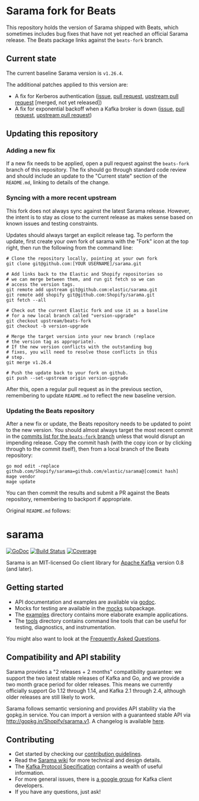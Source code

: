 # Sarama fork for Beats

This repository holds the version of Sarama shipped with Beats, which sometimes includes bug fixes that have not yet reached an official Sarama release. The Beats package links against the `beats-fork` branch.

## Current state

The current baseline Sarama version is `v1.26.4`.

The additional patches applied to this version are:
- A fix for Kerberos authentication ([issue](https://github.com/Shopify/sarama/issues/1658), [pull request](https://github.com/elastic/sarama/pull/11), [upstream pull request](https://github.com/Shopify/sarama/pull/1697) [merged, not yet released]) 
- A fix for exponential backoff when a Kafka broker is down ([issue](https://github.com/Shopify/sarama/issues/1719), [pull request](https://github.com/elastic/sarama/pull/10), [upstream pull request](https://github.com/Shopify/sarama/pull/1720))

## Updating this repository

### Adding a new fix

If a new fix needs to be applied, open a pull request against the `beats-fork` branch of this repository. The fix should go through standard code review and should include an update to the "Current state" section of the `README.md`, linking to details of the change.

### Syncing with a more recent upstream

This fork does not always sync against the latest Sarama release. However, the intent is to stay as close to the current release as makes sense based on known issues and testing constraints.

Updates should always target an explicit release tag. To perform the update, first create your own fork of sarama with the "Fork" icon at the top right, then run the following from the command line:

    # Clone the repository locally, pointing at your own fork
    git clone git@github.com:[YOUR USERNAME]/sarama.git

    # Add links back to the Elastic and Shopify repositories so
    # we can merge between them, and run git fetch so we can
    # access the version tags.
    git remote add upstream git@github.com:elastic/sarama.git
    git remote add shopify git@github.com:Shopify/sarama.git
    git fetch --all

    # Check out the current Elastic fork and use it as a baseline
    # for a new local branch called "version-upgrade"
    git checkout upstream/beats-fork
    git checkout -b version-upgrade

    # Merge the target version into your new branch (replace
    # the version tag as appropriate).
    # If the new version conflicts with the outstanding bug
    # fixes, you will need to resolve those conflicts in this
    # step.
    git merge v1.26.4

    # Push the update back to your fork on github.
    git push --set-upstream origin version-upgrade

After this, open a regular pull request as in the previous section, remembering to update `README.md` to reflect the new baseline version.

### Updating the Beats repository

After a new fix or update, the Beats repository needs to be updated to point to the new version. You should almost always target the most recent commit in the [commits list for the `beats-fork` branch](https://github.com/elastic/sarama/commits/beats-fork) unless that would disrupt an impending release. Copy the commit hash (with the copy icon or by clicking through to the commit itself), then from a local branch of the Beats repository:

    go mod edit -replace github.com/Shopify/sarama=github.com/elastic/sarama@[commit hash]
    mage vendor
    mage update

You can then commit the results and submit a PR against the Beats repository, remembering to backport if appropriate.

Original `README.md` follows:

# sarama

[![GoDoc](https://godoc.org/github.com/Shopify/sarama?status.svg)](https://godoc.org/github.com/Shopify/sarama)
[![Build Status](https://travis-ci.org/Shopify/sarama.svg?branch=master)](https://travis-ci.org/Shopify/sarama)
[![Coverage](https://codecov.io/gh/Shopify/sarama/branch/master/graph/badge.svg)](https://codecov.io/gh/Shopify/sarama)

Sarama is an MIT-licensed Go client library for [Apache Kafka](https://kafka.apache.org/) version 0.8 (and later).

## Getting started

- API documentation and examples are available via [godoc](https://godoc.org/github.com/Shopify/sarama).
- Mocks for testing are available in the [mocks](./mocks) subpackage.
- The [examples](./examples) directory contains more elaborate example applications.
- The [tools](./tools) directory contains command line tools that can be useful for testing, diagnostics, and instrumentation.

You might also want to look at the [Frequently Asked Questions](https://github.com/Shopify/sarama/wiki/Frequently-Asked-Questions).

## Compatibility and API stability

Sarama provides a "2 releases + 2 months" compatibility guarantee: we support
the two latest stable releases of Kafka and Go, and we provide a two month
grace period for older releases. This means we currently officially support
Go 1.12 through 1.14, and Kafka 2.1 through 2.4, although older releases are
still likely to work.

Sarama follows semantic versioning and provides API stability via the gopkg.in service.
You can import a version with a guaranteed stable API via http://gopkg.in/Shopify/sarama.v1.
A changelog is available [here](CHANGELOG.md).

## Contributing

- Get started by checking our [contribution guidelines](https://github.com/Shopify/sarama/blob/master/.github/CONTRIBUTING.md).
- Read the [Sarama wiki](https://github.com/Shopify/sarama/wiki) for more technical and design details.
- The [Kafka Protocol Specification](https://cwiki.apache.org/confluence/display/KAFKA/A+Guide+To+The+Kafka+Protocol) contains a wealth of useful information.
- For more general issues, there is [a google group](https://groups.google.com/forum/#!forum/kafka-clients) for Kafka client developers.
- If you have any questions, just ask!
